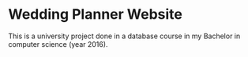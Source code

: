 # Wedding Planner Website

This is a university project done in a database course in my Bachelor in computer science (year 2016).
